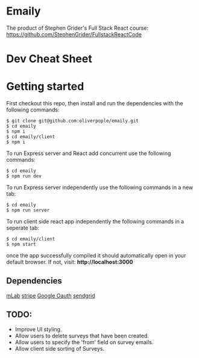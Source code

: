 # Emaily

The product of Stephen Grider's Full Stack React course:
https://github.com/StephenGrider/FullstackReactCode

# Dev Cheat Sheet

# Getting started

First checkout this repo, then install and run the dependencies with the following commands:

```
$ git clone git@github.com:oliverpople/emaily.git
$ cd emaily
$ npm i
$ cd emaily/client
$ npm i
```

To run Express server and React add concurrent use the following commands:

```
$ cd emaily
$ npm run dev
```

To run Express server independently use the following commands in a new tab:

```
$ cd emaily
$ npm run server
```

To run client side react app independently the following commands in a seperate tab:

```
$ cd emaily/client
$ npm start
```

once the app successfully compiled it should automatically open in your default browser. If not, visit: **http://localhost:3000**

## Dependencies

[mLab](https://docs.mlab.com/)
[stripe](https://stripe.com/docs/api)
[Google Oauth](https://developers.google.com/api-client-library/javascript/features/authentication)
[sendgrid](https://sendgrid.com/docs/for-developers/sending-email/api-getting-started/)

## TODO:

- Improve UI styling.
- Allow users to delete surveys that have been created.
- Allow users to specify the 'from' field on survey emails.
- Allow client side sorting of Surveys.
